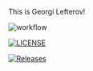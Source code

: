 This is Georgi Lefterov!

![workflow](https://github.com/GLefterov/sem/actions/workflows/main.yml/badge.svg)

[![LICENSE](https://img.shields.io/github/license/GLefterov/sem.svg?style=flat-square)](https://github.com/GLefterov/sem/blob/master/LICENSE)

[![Releases](https://img.shields.io/github/release/GLefterov/sem/all.svg?style=flat-square)](https://github.com/GLefterov/sem/releases)